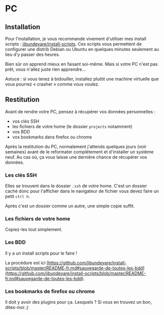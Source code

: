 # PC

## Installation

Pour l'installation, je vous recommande vivement d'utiliser mes install scripts : [jibundeyare/install-scripts](https://github.com/jibundeyare/install-scripts).
Ces scripts vous permettent de configurer une distrib Debian ou Ubuntu en quelques minutes seulement au lieu d'y passer des heures.

Bien sûr on apprend mieux en faisant soi-même.
Mais si votre PC n'est pas prêt, vous n'allez juste rien apprendre...

Astuce : si vous tenez à bidouiller, installez plutôt une machine virtuelle que vous pourrez « crasher » comme vous voulez.

## Restitution

Avant de rendre votre PC, pensez à récupérer vos données personnelles :

- vos clés SSH
- les fichiers de votre home (le dossier `projects` notamment)
- vos BDD
- vos bookmarks dans firefox ou chrome

Après la restitution du PC, normalement j'attends quelques jours (voir semaines) avant de le reformater complètement et d'installer un système neuf.
Au cas où, ça vous laisse une dernière chance de récupérer vos données.

### Les clés SSH

Elles se trouvent dans le dossier `.ssh` de votre home.
C'est un dossier caché donc pour l'afficher dans le navigateur de fichier vous devez faire un petit `ctrl h`.

Après c'est un dossier comme un autre, une simple copie suffit.

### Les fichiers de votre home

Copiez-les tout simplement.

### Les BDD

Il y a un install scripts pour le faire !

La procédure est ici [https://github.com/jibundeyare/install-scripts/blob/master/README-fr.md#sauvegarde-de-toutes-les-bdd](https://github.com/jibundeyare/install-scripts/blob/master/README-fr.md#sauvegarde-de-toutes-les-bdd).

### Les bookmarks de firefox ou chrome

Il doit y avoir des plugins pour ça.
Lesquels ?
Si vous en trouvez un bon, dites-moi ;)

